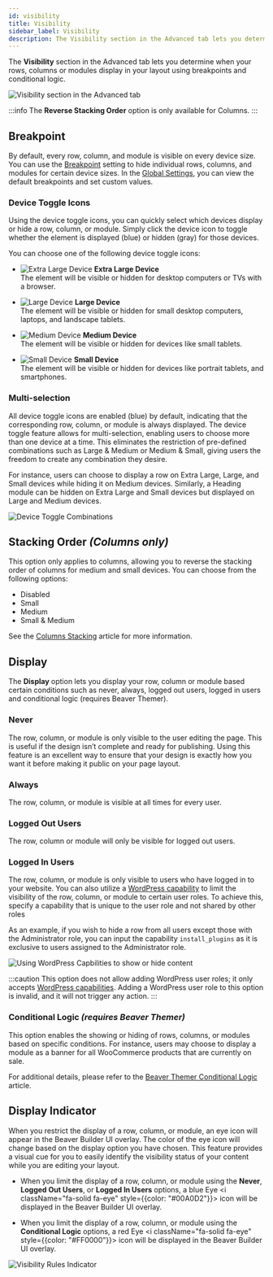 ```yaml
---
id: visibility
title: Visibility
sidebar_label: Visibility
description: The Visibility section in the Advanced tab lets you determine when your rows, columns or modules display in your layout using breakpoints and conditional logic.
---
```


The **Visibility** section in the Advanced tab lets you determine when your rows, columns or modules display in your layout using breakpoints and conditional logic.

![Visibility section in the Advanced tab](/img/beaver-builder/advanced-tab--visibility--1.jpg)

:::info
The **Reverse Stacking Order** option is only available for Columns.
:::

## Breakpoint

By default, every row, column, and module is visible on every device size. You can use the [Breakpoint](/beaver-builder/layouts/responsive-design/breakpoints.md) setting to hide individual rows, columns, and modules for certain device sizes. In the [Global Settings](/beaver-builder/getting-started/bb-editor-basics/global-settings.md#medium-device-breakpoint), you can view the default breakpoints and set custom values.

### Device Toggle Icons

Using the device toggle icons, you can quickly select which devices display or hide a row, column, or module. Simply click the device icon to toggle whether the element is displayed (blue) or hidden (gray) for those devices.

You can choose one of the following device toggle icons:

* ![Extra Large Device](/img/desktop-dashicons.svg) **Extra Large Device**  
  The element will be visible or hidden for desktop computers or TVs with a browser.

* ![Large Device](/img/laptop-dashicons.svg) **Large Device**  
  The element will be visible or hidden for small desktop computers, laptops, and landscape tablets.

* ![Medium Device](/img/tablet-dashicons.svg) **Medium Device**  
  The element will be visible or hidden for devices like small tablets.

* ![Small Device](/img/smartphone-dashicons.svg) **Small Device**  
  The element will be visible or hidden for devices like portrait tablets, and smartphones.

### Multi-selection

All device toggle icons are enabled (blue) by default, indicating that the corresponding row, column, or module is always displayed. The device toggle feature allows for multi-selection, enabling users to choose more than one device at a time. This eliminates the restriction of pre-defined combinations such as Large & Medium or Medium & Small, giving users the freedom to create any combination they desire.

For instance, users can choose to display a row on Extra Large, Large, and Small devices while hiding it on Medium devices. Similarly, a Heading module can be hidden on Extra Large and Small devices but displayed on Large and Medium devices.

![Device Toggle Combinations](/img/beaver-builder/advanced-tab--visibility--2.jpg)

## Stacking Order *(Columns only)*

This option only applies to columns, allowing you to reverse the stacking order of columns for medium and small devices. You can choose from the following options:

* Disabled
* Small
* Medium
* Small & Medium

See the [Columns Stacking](/beaver-builder/layouts/columns/stacking.md) article for more information.

## Display

The **Display** option lets you display your row, column or module based certain conditions such as never, always, logged out users, logged in users and conditional logic (requires Beaver Themer).

### Never

The row, column, or module is only visible to the user editing the page. This is useful if the design isn’t complete and ready for publishing. Using this feature is an excellent way to ensure that your design is exactly how you want it before making it public on your page layout.

### Always

The row, column, or module is visible at all times for every user.

### Logged Out Users

The row, column or module will only be visible for logged out users.

### Logged In Users

The row, column, or module is only visible to users who have logged in to your website. You can also utilize a [WordPress capability](https://wordpress.org/support/article/roles-and-capabilities/) to limit the visibility of the row, column, or module to certain user roles. To achieve this, specify a capability that is unique to the user role and not shared by other roles

As an example, if you wish to hide a row from all users except those with the Administrator role, you can input the capability `install_plugins` as it is exclusive to users assigned to the Administrator role.

![Using WordPress Capbilities to show or hide content](/img/beaver-builder/advanced-tab--visibility--3.jpg)

:::caution
This option does not allow adding WordPress user roles; it only accepts [WordPress capabilities](https://wordpress.org/support/article/roles-and-capabilities/). Adding a WordPress user role to this option is invalid, and it will not trigger any action.
:::

### Conditional Logic *(requires Beaver Themer)*

This option enables the showing or hiding of rows, columns, or modules based on specific conditions. For instance, users may choose to display a module as a banner for all WooCommerce products that are currently on sale.  

For additional details, please refer to the [Beaver Themer Conditional Logic](/beaver-themer/conditional-logic/beaver-themer-conditional-logic) article.

## Display Indicator

When you restrict the display of a row, column, or module, an eye icon will appear in the Beaver Builder UI overlay. The color of the eye icon will change based on the display option you have chosen. This feature provides a visual cue for you to easily identify the visibility status of your content while you are editing your layout.

* When you limit the display of a row, column, or module using the **Never**, **Logged Out Users**, or **Logged In Users** options, a blue Eye <i className="fa-solid fa-eye" style={{color: "#00A0D2"}}></i> icon will be displayed in the Beaver Builder UI overlay.

* When you limit the display of a row, column, or module using the **Conditional Logic** options, a red Eye <i className="fa-solid fa-eye" style={{color: "#FF0000"}}></i> icon will be displayed in the Beaver Builder UI overlay.

![Visibility Rules Indicator](/img/beaver-builder/advanced-tab--visibility--4.jpg)
